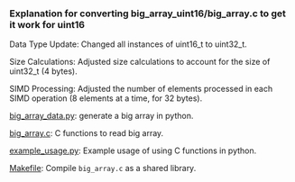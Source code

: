 
### Explanation for converting big_array_uint16/big_array.c to get it work for uint16

Data Type Update: Changed all instances of uint16_t to uint32_t.

Size Calculations: Adjusted size calculations to account for the size of uint32_t (4 bytes).

SIMD Processing: Adjusted the number of elements processed in each SIMD operation (8 elements at a time, for 32 bytes).


[big_array_data.py](./big_array_data.py): generate a big array in python.

[big_array.c](./big_array.c): C functions to read big array.

[example_usage.py](./example_usage.py): Example usage of using C functions in python.

[Makefile](./Makefile): Compile `big_array.c` as a shared library.

